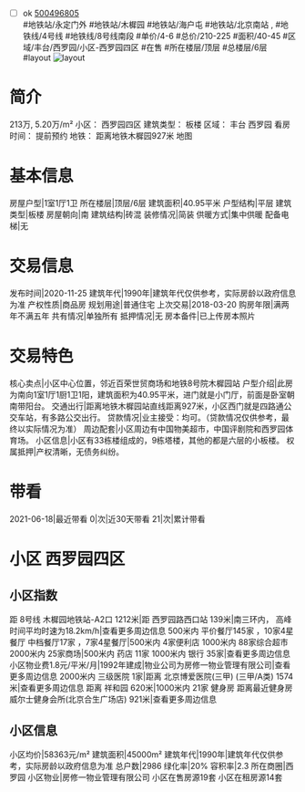 - [ ] ok [500496805](https://bj.5i5j.com/ershoufang/500496805.html)  
 #地铁站/永定门外 #地铁站/木樨园 #地铁站/海户屯 #地铁站/北京南站 ,  #地铁线/4号线 #地铁线/8号线南段
#单价/4-6 #总价/210-225 #面积/40-45   #区域/丰台/西罗园/小区-西罗园四区 #在售 #所在楼层/顶层 #总楼层/6层 #layout 
![layout](http://image2a.5i5j.com/scm/HOUSE_CUSTOMER/c406885474374a3b96a6e4557c7dcaab.jpg_P5.jpg) 
# 简介 
 213万,  5.20万/m² 
小区： 西罗园四区
建筑类型： 板楼
区域： 丰台 西罗园
看房时间： 提前预约
地铁： 距离地铁木樨园927米 地图
# 基本信息 
 房屋户型|1室1厅1卫
所在楼层|顶层/6层
建筑面积|40.95平米
户型结构|平层
建筑类型|板楼
房屋朝向|南
建筑结构|砖混
装修情况|简装
供暖方式|集中供暖
配备电梯|无
# 交易信息 
 发布时间|2020-11-25
建筑年代|1990年|建筑年代仅供参考，实际房龄以政府信息为准
产权性质|商品房
规划用途|普通住宅
上次交易|2018-03-20
购房年限|满两年不满五年
共有情况|单独所有
抵押情况|无
房本备件|已上传房本照片
# 交易特色 
 核心卖点|小区中心位置，邻近百荣世贸商场和地铁8号院木樨园站
户型介绍|此房为南向1室1厅1厨1卫1阳，建筑面积为40.95平米，进门就是小门厅，前面是卧室朝南带阳台。
交通出行|距离地铁木樨园站直线距离927米，小区西门就是四路通公交车站，有多路公交出行。
贷款情况|业主接受：均可。（贷款情况仅供参考，最终以实际情况为准）
周边配套|小区周边有中国物美超市，中国评剧院和西罗园体育场。
小区信息|小区有33栋楼组成的，9栋塔楼，其他的都是六层的小板楼。
权属抵押|产权清晰，无债务纠纷。
# 带看 
 2021-06-18|最近带看	 0|次|近30天带看	 21|次|累计带看
# 小区 西罗园四区
## 小区指数 
 距 8号线 木樨园地铁站-A2口 1212米|距 西罗园路西口站 139米|南三环内， 高峰时间平均时速为18.2km/h|查看更多周边信息
500米内 平价餐厅145家 ，10家4星餐厅
中档餐厅17家 ，7家4星餐厅|500米内 4家便利店
1000米内 88家综合超市
2000米内 25家商场|500米内 药店 11家
1000米内 银行 35家|查看更多周边信息
小区物业费1.8元/平米/月|1992年建成|物业公司为房修一物业管理有限公司|查看更多周边信息
2000米内 三级医院 1家|距离 北京博爱医院(三甲) (三甲/A类) 1574米|查看更多周边信息
距离 祥和园 620米|1000米内 21家 健身房
距离最近健身房威尔士健身会所(北京合生广场店) 921米|查看更多周边信息
## 小区信息 
 小区均价|58363元/m²
建筑面积|45000m²
建筑年代|1990年|建筑年代仅供参考，实际房龄以政府信息为准
总户数|2986
绿化率|20%
容积率|2.3
所在商圈|西罗园
小区物业|房修一物业管理有限公司
小区在售房源19套
小区在租房源14套

